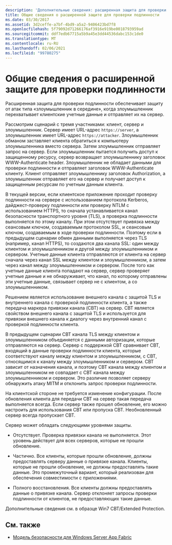 ```yaml
---
description: 'Дополнительные сведения: расширенная защита для проверки подлинности обзор'
title: Общие сведения о расширенной защите для проверки подлинности
ms.date: 03/30/2017
ms.assetid: 3d2ceffe-a7bf-4bd9-a5a2-9406423bd7f8
ms.openlocfilehash: 5f79092d71266176af3916e919be0018793959ad
ms.sourcegitcommit: ddf7edb67715a5b9a45e3dd44536dabc153c1de0
ms.translationtype: MT
ms.contentlocale: ru-RU
ms.lasthandoff: 02/06/2021
ms.locfileid: "99780275"
---
```

# <a name="extended-protection-for-authentication-overview"></a>Общие сведения о расширенной защите для проверки подлинности

Расширенная защита для проверки подлинности обеспечивает защиту от атак типа «злоумышленник в середине», когда злоумышленник перехватывает клиентские учетные данные и отправляет их на сервер.  
  
 Рассмотрим сценарий с тремя участниками: клиент, сервер и злоумышленник. Сервер имеет URL-адрес `https://server`, а злоумышленник имеет URL-адрес `https://attacker`. Злоумышленник обманом заставляет клиента обратиться к компьютеру злоумышленника вместо сервера. Затем злоумышленник отправляет запрос на сервер. Если злоумышленник пытается получить доступ к защищенному ресурсу, сервер возвращает злоумышленнику заголовок WWW-Authenticate header. Злоумышленник не обладает данными для проверки подлинности и отправляет заголовок WWW-Authenticate клиенту. Клиент отправляет злоумышленнику заголовок Authorization, а злоумышленник отправляет его на сервер и получает доступ к защищенным ресурсам по учетным данным клиента.  
  
 В текущей версии, если клиентское приложение проходит проверку подлинности на сервере с использованием протокола Kerberos, дайджест-проверку подлинности или проверку NTLM с использованием HTTPS, то сначала устанавливается канал безопасности транспортного уровня (TLS), а проверка подлинности выполняется по этому каналу. При этом отсутствует привязка между сеансовым ключом, создаваемым протоколом SSL, и сеансовым ключом, создаваемым в ходе проверки подлинности. Поэтому если в предыдущем сценарии обмен данными выполняется через TLS (например, канал HTTPS), то создаются два канала SSL: один между клиентом и злоумышленником и другой между злоумышленником и сервером. Учетные данные клиента отправляются от клиента на сервер сначала через канал SSL между клиентом и злоумышленником, а затем через канал между злоумышленником и сервером. После того как учетные данные клиента попадают на сервер, сервер проверяет учетные данные и не обнаруживает, что канал, по которому отправлены эти учетные данные, связывает сервер не с клиентом, а со злоумышленником.  
  
 Решением является использование внешнего канала с защитой TLS и внутреннего канала с проверкой подлинности клиента, а также передача маркера привязки канала (CBT) на сервер. CBT является свойством внешнего канала с защитой TLS и используется для привязки внешнего канала к диалогу через внутренний канал с проверкой подлинности клиента.  
  
 В предыдущем сценарии CBT канала TLS между клиентом и злоумышленником объединяется с данными авторизации, которые отправляются на сервер. Сервер с поддержкой CBT сравнивает CBT, входящий в данные проверки подлинности клиента, которые соответствуют каналу между клиентом и злоумышленником, с CBT, относящимся к каналу между злоумышленником и сервером. CBT зависит от назначения канала, и поэтому CBT канала между клиентом и злоумышленником не совпадает с CBT канала между злоумышленником и сервером. Это различие позволяет серверу обнаружить атаку MITM и отклонить запрос проверки подлинности.  
  
 На клиентской стороне не требуется изменение конфигурации. После обновления клиента для передачи CBT на сервер такая передача выполняется всегда. Если сервер также прошел обновление, его можно настроить для использования CBT или пропуска CBT. Необновленный сервер всегда пропускает CBT.  
  
 Сервер может обладать следующими уровнями защиты.  
  
- Отсутствует. Проверка привязки канала не выполняется. Этот уровень действует для всех серверов, которые не прошли обновление.  
  
- Частично. Все клиенты, которые прошли обновление, должны предоставлять серверу данные о привязке канала. Клиенты, которые не прошли обновление, не должны предоставлять такие данные. Это промежуточный вариант, который реализован для обеспечения совместимости с приложениями.  
  
- Полного восстановления. Все клиенты должны предоставлять данные о привязке канала. Сервер отклоняет запросы проверки подлинности от клиентов, не предоставляющих такие данные.  
  
 Дополнительные сведения см. в образце Win7 CBT/Extended Protection.  
  
## <a name="see-also"></a>См. также

- [Модель безопасности для Windows Server App Fabric](/previous-versions/appfabric/ee677202(v=azure.10))
